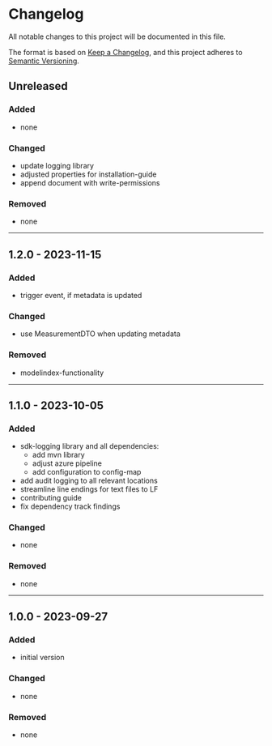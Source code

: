 # Changelog

All notable changes to this project will be documented in this file.

The format is based on [Keep a Changelog](https://keepachangelog.com/en/1.0.0/),
and this project adheres to [Semantic Versioning](https://semver.org/spec/v2.0.0.html).

## Unreleased

### Added

- none

### Changed

- update logging library
- adjusted properties for installation-guide
- append document with write-permissions

### Removed

- none

---

## 1.2.0 - 2023-11-15

### Added
- trigger event, if metadata is updated

### Changed
- use MeasurementDTO when updating metadata

### Removed
- modelindex-functionality

---

## 1.1.0 - 2023-10-05

### Added
- sdk-logging library and all dependencies:
  - add mvn library
  - adjust azure pipeline
  - add configuration to config-map
- add audit logging to all relevant locations
- streamline line endings for text files to LF
- contributing guide
- fix dependency track findings

### Changed
- none

### Removed
- none

---

## 1.0.0 - 2023-09-27

### Added
- initial version

### Changed
- none

### Removed
- none
